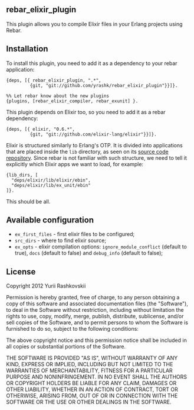 ## rebar_elixir_plugin

This plugin allows you to compile Elixir files in your Erlang projects using Rebar.

## Installation

To install this plugin, you need to add it as a dependency to your rebar application:

    {deps, [{ rebar_elixir_plugin, ".*",
             {git, "git://github.com/yrashk/rebar_elixir_plugin"}}]}.
    
    %% Let rebar know about the new plugins
    {plugins, [rebar_elixir_compiler, rebar_exunit] }.

This plugin depends on Elixir too, so you need to add it as a rebar dependency:

    {deps, [{ elixir, "0.6.*",
             {git, "git://github.com/elixir-lang/elixir"}}]}.

Elixir is structured similarly to Erlang's OTP. It is divided into applications that are placed inside the `lib` directory, as seen on its [source code repository](https://github.com/elixir-lang/elixir). Since rebar is not familiar with such structure, we need to tell it explicitly which Elixir apps we want to load, for example:

    {lib_dirs, [
      "deps/elixir/lib/elixir/ebin",
      "deps/elixir/lib/ex_unit/ebin"
    ]}.

This should be all.

## Available configuration

* `ex_first_files` - first elixir files to be configured;
* `src_dirs` - where to find elixir source;
* `ex_opts` - elixir compilation options: `ignore_module_conflict` (default to true), `docs` (default to false) and `debug_info` (default to false);

## License

Copyright 2012 Yurii Rashkovskii

Permission is hereby granted, free of charge, to any person obtaining
a copy of this software and associated documentation files (the
"Software"), to deal in the Software without restriction, including
without limitation the rights to use, copy, modify, merge, publish,
distribute, sublicense, and/or sell copies of the Software, and to
permit persons to whom the Software is furnished to do so, subject to
the following conditions:

The above copyright notice and this permission notice shall be
included in all copies or substantial portions of the Software.

THE SOFTWARE IS PROVIDED "AS IS", WITHOUT WARRANTY OF ANY KIND,
EXPRESS OR IMPLIED, INCLUDING BUT NOT LIMITED TO THE WARRANTIES OF
MERCHANTABILITY, FITNESS FOR A PARTICULAR PURPOSE AND
NONINFRINGEMENT. IN NO EVENT SHALL THE AUTHORS OR COPYRIGHT HOLDERS BE
LIABLE FOR ANY CLAIM, DAMAGES OR OTHER LIABILITY, WHETHER IN AN ACTION
OF CONTRACT, TORT OR OTHERWISE, ARISING FROM, OUT OF OR IN CONNECTION
WITH THE SOFTWARE OR THE USE OR OTHER DEALINGS IN THE SOFTWARE.